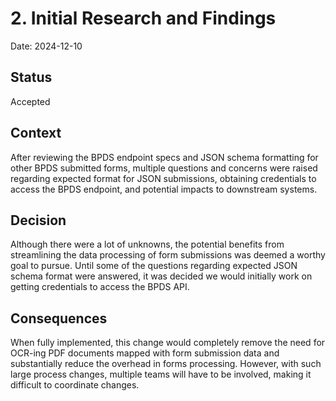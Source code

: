 # 2. Initial Research and Findings

Date: 2024-12-10

## Status

Accepted

## Context

After reviewing the BPDS endpoint specs and JSON schema formatting for other BPDS submitted forms, multiple questions and concerns were raised regarding expected format for JSON submissions, obtaining credentials to access the BPDS endpoint, and potential impacts to downstream systems. 

## Decision

Although there were a lot of unknowns, the potential benefits from streamlining the data processing of form submissions was deemed a worthy goal to pursue. Until some of the questions regarding expected JSON schema format were answered, it was decided we would initially work on getting credentials to access the BPDS API.

## Consequences

When fully implemented, this change would completely remove the need for OCR-ing PDF documents mapped with form submission data and substantially reduce the overhead in forms processing. However, with such large process changes, multiple teams will have to be involved, making it difficult to coordinate changes.
